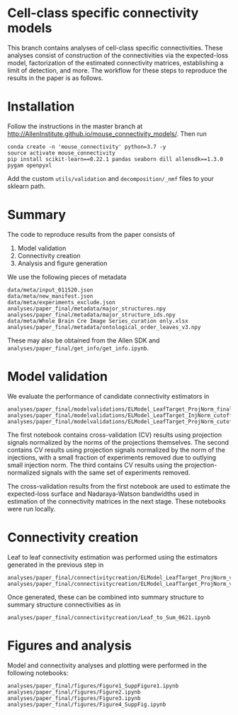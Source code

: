# Cell-class specific connectivity models

This branch contains analyses of cell-class specific connectivities.
These analyses consist of construction of the connectivities via the expected-loss model, factorization of the estimated connectivity matrices, establishing a limit of detection, and more.
The workflow for these steps to reproduce the results in the paper is as follows.

# Installation

Follow the instructions in the master branch at <http://AllenInstitute.github.io/mouse_connectivity_models/>.
Then run

```
conda create -n 'mouse_connectivity' python=3.7 -y
source activate mouse_connectivity
pip install scikit-learn==0.22.1 pandas seaborn dill allensdk==1.3.0 pygam openpyxl
```

Add the custom `utils/validation` and `decomposition/_nmf` files to your sklearn path.

# Summary

The code to reproduce results from the paper consists of

1.  Model validation
2.  Connectivity creation
3.  Analysis and figure generation

We use the following pieces of metadata

```
data/meta/input_011520.json
data/meta/new_manifest.json
data/meta/experiments_exclude.json
analyses/paper_final/metadata/major_structures.npy
analyses/paper_final/metadata/major_structure_ids.npy
data/meta/Whole Brain Cre Image Series_curation only.xlsx
analyses/paper_final/metadata/ontological_order_leaves_v3.npy
```

These may also be obtained from the Allen SDK and `analyses/paper_final/get_info/get_info.ipynb`.

# Model validation

We evaluate the performance of candidate connectivity estimators in

```
analyses/paper_final/modelvalidations/ELModel_LeafTarget_ProjNorm_final.ipynb
analyses/paper_final/modelvalidations/ELModel_LeafTarget_InjNorm_cutoffremoved_final.ipynb
analyses/paper_final/modelvalidations/ELModel_LeafTarget_ProjNorm_cutoffremoved_final.ipynb
```

The first notebook contains cross-validation (CV) results using projection signals normalized by the norms of the projections themselves.
The second contains CV results using projection signals normalized by the norm of the injections, with a small fraction of experiments removed due to outlying small injection norm.
The third contains CV results using the projection-normalized signals with the same set of experiments removed.

The cross-validation results from the first notebook are used to estimate the expected-loss surface and Nadaraya-Watson bandwidths used in estimation of the connectivity matrices in the next stage.
These notebooks were run locally.

# Connectivity creation

Leaf to leaf connectivity estimation was performed using the estimators generated in the previous step in

```
analyses/paper_final/connectivitycreation/ELModel_LeafTarget_ProjNorm_v7.sh
analyses/paper_final/connectivitycreation/ELModel_LeafTarget_ProjNorm_v7.py
```

Once generated, these can be combined into summary structure to summary structure connectivities as in

```
analyses/paper_final/connectivitycreation/Leaf_to_Sum_0621.ipynb
```

# Figures and analysis

Model and connectivity analyses and plotting were performed in the following notebooks:

```
analyses/paper_final/figures/Figure1_SuppFigure1.ipynb
analyses/paper_final/figures/Figure2.ipynb
analyses/paper_final/figures/Figure3.ipynb
analyses/paper_final/figures/Figure4_SuppFig.ipynb
```
